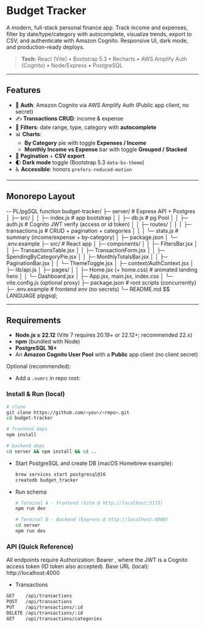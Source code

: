 # Budget Tracker

A modern, full-stack personal finance app. Track income and expenses, filter by date/type/category with autocomplete, visualize trends, export to CSV, and authenticate with Amazon Cognito. Responsive UI, dark mode, and production-ready deploys.

> **Tech:** React (Vite) • Bootstrap 5.3 • Recharts • AWS Amplify Auth (Cognito) • Node/Express • PostgreSQL

---

## Features

- 🔐 **Auth**: Amazon Cognito via AWS Amplify Auth (Public app client, no secret)
- ✍️ **Transactions CRUD**: income & expense
- 🔎 **Filters**: date range, type, category with **autocomplete**
- 📊 **Charts**:
  - **By Category** pie with toggle **Expenses / Income**
  - **Monthly Income vs Expense** bar with toggle **Grouped / Stacked**
- 📄 **Pagination** + **CSV export**
- 🌓 **Dark mode** toggle (Bootstrap 5.3 `data-bs-theme`)
- ♿ **Accessible**: honors `prefers-reduced-motion`

---

## Monorepo Layout
-- PL/pgSQL function
budget-tracker/
├─ server/                    # Express API + Postgres
│  ├─ src/
│  │  ├─ index.js            # app bootstrap
│  │  ├─ db.js               # pg Pool
│  │  ├─ auth.js             # Cognito JWT verify (access or id token)
│  │  ├─ routes/
│  │  │  ├─ transactions.js  # CRUD + pagination + categories
│  │  │  └─ stats.js         # summary (income/expense + by-category)
│  ├─ package.json
│  └─ .env.example
├─ src/                      # React app
│  ├─ components/
│  │  ├─ FiltersBar.jsx
│  │  ├─ TransactionsTable.jsx
│  │  ├─ TransactionForm.jsx
│  │  ├─ SpendingByCategoryPie.jsx
│  │  ├─ MonthlyTotalsBar.jsx
│  │  ├─ PaginationBar.jsx
│  │  └─ ThemeToggle.jsx
│  ├─ context/AuthContext.jsx
│  ├─ lib/api.js
│  ├─ pages/
│  │  ├─ Home.jsx (+ home.css)     # animated landing hero
│  │  └─ Dashboard.jsx
│  ├─ App.jsx, main.jsx, index.css
│  └─ vite.config.js (optional proxy)
├─ package.json              # root scripts (concurrently)
├─ .env.example              # frontend env (no secrets)
└─ README.md
$$ LANGUAGE plpgsql;

---

## Requirements

- **Node.js ≥ 22.12** (Vite 7 requires 20.19+ or 22.12+; recommended 22.x)
- **npm** (bundled with Node)
- **PostgreSQL 16+**
- An **Amazon Cognito User Pool** with a **Public** app client (no client secret)

Optional (recommended):

- Add a `.nvmrc` in repo root:

### Install & Run (local)
```bash
# clone
git clone https://github.com/<you>/<repo>.git
cd budget-tracker

# frontend deps
npm install

# backend deps
cd server && npm install && cd ..
```

- Start PostgreSQL and create DB (macOS Homebrew example):
  ```bash
  brew services start postgresql@16
  createdb budget_tracker
  ```

- Run schema
    ```bash
    # Terminal A - Frontend (Vite @ http://localhost:5173)
    npm run dev

    # Terminal B - Backend (Express @ http://localhost:4000)
    cd server
    npm run dev
    ```

### API (Quick Reference)

All endpoints require Authorization: Bearer <JWT>, where the JWT is a Cognito access token (ID token also accepted).
Base URL (local): http://localhost:4000

- Transactions
```bash
GET    /api/transactions
POST   /api/transactions
PUT    /api/transactions/:id
DELETE /api/transactions/:id
GET    /api/transactions/categories
```
